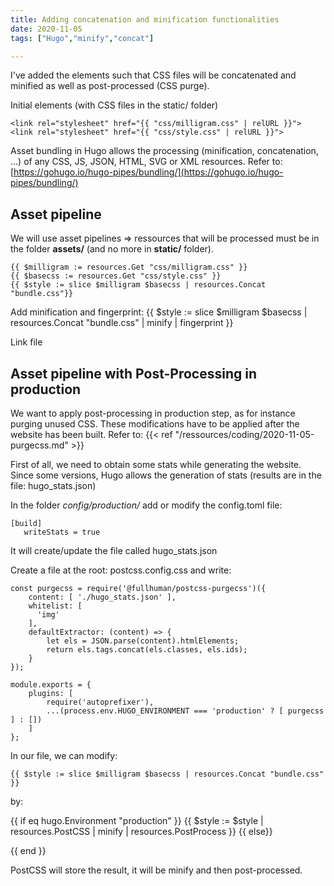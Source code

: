 ```yaml
---
title: Adding concatenation and minification functionalities
date: 2020-11-05
tags: ["Hugo","minify","concat"]

---
```


I've added the elements such that CSS files will be concatenated and minified as well as post-processed (CSS purge).

<!--more-->
Initial elements (with CSS files in the static/ folder)

    <link rel="stylesheet" href="{{ "css/milligram.css" | relURL }}">
    <link rel="stylesheet" href="{{ "css/style.css" | relURL }}">

Asset bundling in Hugo allows the processing (minification, concatenation, ...) of any CSS, JS, JSON, HTML, SVG or XML resources. Refer to: [https://gohugo.io/hugo-pipes/bundling/](https://gohugo.io/hugo-pipes/bundling/)


## Asset pipeline
We will use asset pipelines => ressources that will be processed must be in the folder **assets/** (and no more in **static/** folder).

    {{ $milligram := resources.Get "css/milligram.css" }}
    {{ $basecss := resources.Get "css/style.css" }}
    {{ $style := slice $milligram $basecss | resources.Concat "bundle.css"}}

Add minification and fingerprint:
    {{ $style := slice $milligram $basecss | resources.Concat "bundle.css" | minify | fingerprint }}


Link file
<link rel="stylesheet"
      href="{{ $style.Permalink }}"
      integrity="{{ $style.Data.Integrity }}">


## Asset pipeline with Post-Processing in production
We want to apply post-processing in production step, as for instance purging unused CSS. These modifications have to be applied after the website has been built.
Refer to: {{< ref "/ressources/coding/2020-11-05-purgecss.md" >}}

First of all, we need to obtain some stats while generating the website. Since some versions, Hugo allows the generation of stats (results are in the file: hugo_stats.json)

In the folder *config/production/* add or modify the config.toml file:

    [build]
       writeStats = true

It will create/update the file called hugo_stats.json

Create a file at the root: postcss.config.css and write:

    const purgecss = require('@fullhuman/postcss-purgecss')({
        content: [ './hugo_stats.json' ],
        whitelist: [
          'img'
        ],
        defaultExtractor: (content) => {
            let els = JSON.parse(content).htmlElements;
            return els.tags.concat(els.classes, els.ids);
        }
    });

    module.exports = {
        plugins: [
            require('autoprefixer'),
            ...(process.env.HUGO_ENVIRONMENT === 'production' ? [ purgecss ] : [])
        ]
    };

In our file, we can modify:

	{{ $style := slice $milligram $basecss | resources.Concat "bundle.css" }}
by:

  {{ if eq hugo.Environment "production" }}
    {{ $style := $style | resources.PostCSS  | minify | resources.PostProcess }}
    <link rel="stylesheet"
        href="{{ $style.RelPermalink }}"
        integrity="{{ $style.Data.Integrity }}">
  {{ else}}
  <link rel="stylesheet"
      href="{{ $style.RelPermalink }}">
  {{ end }}

PostCSS will store the result, it will be minify and then post-processed.
